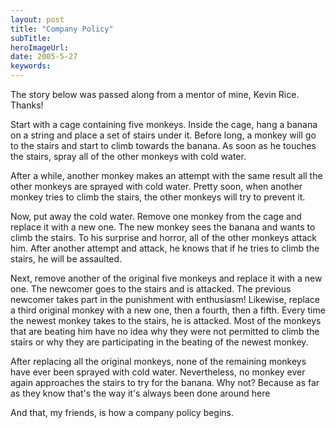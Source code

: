 ```yaml
---
layout: post 
title: "Company Policy"
subTitle: 
heroImageUrl: 
date: 2005-5-27
keywords: 
---
```


The story below was passed along from a mentor of mine, Kevin Rice. Thanks!

Start with a cage containing five monkeys. Inside the cage, hang a banana on a string and place a set of stairs under it. Before long, a monkey will go to the stairs and start to climb towards the banana. As soon as he touches the stairs, spray all of the other monkeys with cold water.

After a while, another monkey makes an attempt with the same result all the other monkeys are sprayed with cold water. Pretty soon, when another monkey tries to climb the stairs, the other monkeys will try to prevent it.

Now, put away the cold water. Remove one monkey from the cage and replace it with a new one. The new monkey sees the banana and wants to climb the stairs. To his surprise and horror, all of the other monkeys attack him. After another attempt and attack, he knows that if he tries to climb the stairs, he will be assaulted.

Next, remove another of the original five monkeys and replace it with a new one. The newcomer goes to the stairs and is attacked. The previous newcomer takes part in the punishment with enthusiasm! Likewise, replace a third original monkey with a new one, then a fourth, then a fifth. Every time the newest monkey takes to the stairs, he is attacked. Most of the monkeys that are beating him have no idea why they were not permitted to climb the stairs or why they are participating in the beating of the newest monkey.

After replacing all the original monkeys, none of the remaining monkeys have ever been sprayed with cold water. Nevertheless, no monkey ever again approaches the stairs to try for the banana. Why not? Because as far as they know that's the way it's always been done around here

And that, my friends, is how a company policy begins. 